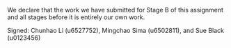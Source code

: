 We declare that the work we have submitted for Stage B of this assignment and all stages before it is entirely our own work.


Signed: Chunhao Li (u6527752), Mingchao Sima (u6502811), and Sue Black (u0123456)
